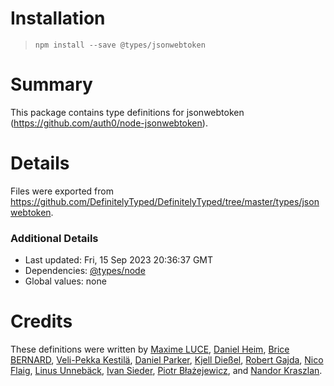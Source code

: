 # Installation
> `npm install --save @types/jsonwebtoken`

# Summary
This package contains type definitions for jsonwebtoken (https://github.com/auth0/node-jsonwebtoken).

# Details
Files were exported from https://github.com/DefinitelyTyped/DefinitelyTyped/tree/master/types/jsonwebtoken.

### Additional Details
 * Last updated: Fri, 15 Sep 2023 20:36:37 GMT
 * Dependencies: [@types/node](https://npmjs.com/package/@types/node)
 * Global values: none

# Credits
These definitions were written by [Maxime LUCE](https://github.com/SomaticIT), [Daniel Heim](https://github.com/danielheim), [Brice BERNARD](https://github.com/brikou), [Veli-Pekka Kestilä](https://github.com/vpk), [Daniel Parker](https://github.com/GeneralistDev), [Kjell Dießel](https://github.com/kettil), [Robert Gajda](https://github.com/RunAge), [Nico Flaig](https://github.com/nflaig), [Linus Unnebäck](https://github.com/LinusU), [Ivan Sieder](https://github.com/ivansieder), [Piotr Błażejewicz](https://github.com/peterblazejewicz), and [Nandor Kraszlan](https://github.com/nandi95).

